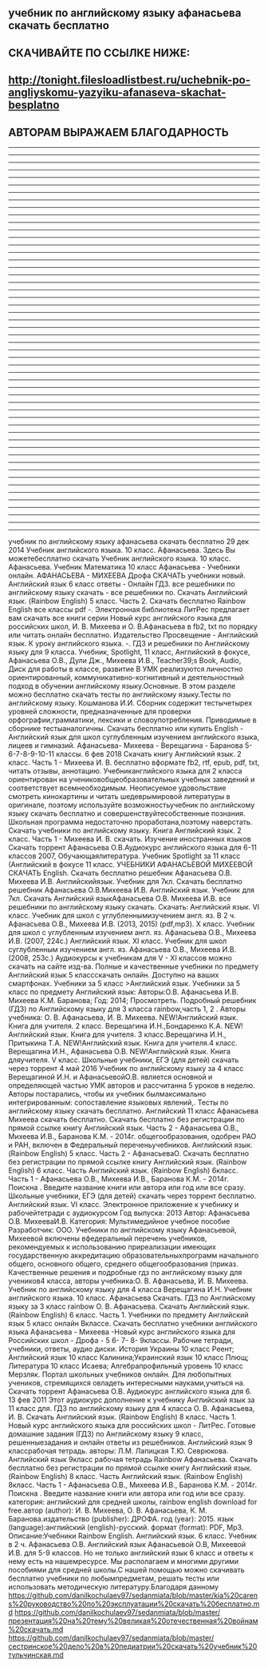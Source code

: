 учебник по английскому языку афанасьева скачать бесплатно
--------------------------------------------------
СКАЧИВАЙТЕ ПО ССЫЛКЕ НИЖЕ:
--------------------------------------------------
http://tonight.filesloadlistbest.ru/uchebnik-po-angliyskomu-yazyiku-afanaseva-skachat-besplatno
--------------------------------------------------
АВТОРАМ ВЫРАЖАЕМ БЛАГОДАРНОСТЬ
--------------------------------------------------
--------------------------------------------------
--------------------------------------------------
--------------------------------------------------
--------------------------------------------------
--------------------------------------------------
--------------------------------------------------
--------------------------------------------------
--------------------------------------------------
--------------------------------------------------
--------------------------------------------------
--------------------------------------------------
--------------------------------------------------
--------------------------------------------------
--------------------------------------------------
--------------------------------------------------
--------------------------------------------------
--------------------------------------------------
--------------------------------------------------
--------------------------------------------------
--------------------------------------------------
--------------------------------------------------
--------------------------------------------------
--------------------------------------------------
--------------------------------------------------
--------------------------------------------------
--------------------------------------------------
--------------------------------------------------
--------------------------------------------------
--------------------------------------------------
--------------------------------------------------
--------------------------------------------------
--------------------------------------------------
--------------------------------------------------
--------------------------------------------------
--------------------------------------------------
--------------------------------------------------
--------------------------------------------------
--------------------------------------------------
--------------------------------------------------
--------------------------------------------------
--------------------------------------------------
--------------------------------------------------
--------------------------------------------------
--------------------------------------------------
--------------------------------------------------
--------------------------------------------------
--------------------------------------------------
--------------------------------------------------
--------------------------------------------------
--------------------------------------------------
--------------------------------------------------
--------------------------------------------------
учебник по английскому языку афанасьева скачать бесплатно 29 дек 2014  Учебник английского языка. 10 класс. Афанасьева. Здесь Вы можетебесплатно скачать Учебник английского языка. 10 класс. Афанасьева. Учебник Математика 10 класс Афанасьева  - Учебники онлайн. АФАНАСЬЕВА - МИХЕЕВА Дрофа СКАЧАТЬ учебники новый. Английский язык 6 класс ответы - Онлайн ГДЗ. все решебники по английскому языку скачать - все решебники по. Скачать Английский язык. (Rainbow English) 5 класс. Часть 2. Скачать бесплатно Rainbow English все классы pdf -. Электронная библиотека ЛитРес предлагает вам скачать все книги серии Новый курс английского языка для российских школ, И. В. Михеева и О. В.Афанасьева в fb2, txt по порядку или читать онлайн бесплатно. Издательство Просвещение - Английский язык. К уроку английского языка. -. ГДЗ и решебники по Английскому языку для 9 класса. Учебник, Spotlight, 11 класс, Английский в фокусе, Афанасьева О.В., Дули Дж., Михеева И.В., Teacher39;s Book, Audio, Диск для работы в классе, развитие В УМК реализуются личностно ориентированный, коммуникативно-когнитивный и деятельностный подход в обучении английскому языку.Основные. В этом разделе можно бесплатно скачать тесты по английскому языку.Тесты по английскому языку. Кошманова И.И. Сборник содержит тестычетырех уровней сложности, предназначенные для проверки орфографии,грамматики, лексики и словоупотребления. Приводимые в сборнике тестыаналогичны. Скачать бесплатно или купить English - Английский язык для школ суглубленным изучением английского языка, лицеев и гимназий. Афанасьева- Михеева - Верещагина - Баранова 5-6-7-8-9-10-11 классы.
6 фев 2018  Скачать книгу Английский язык. 2 класс. Часть 1 - Михеева И. В. бесплатно вформате fb2, rtf, epub, pdf, txt, читать отзывы, аннотацию.  Учебниканглийского языка для 2 класса ориентирован на учениковобщеобразовательных учебных заведений и соответствует всемнеобходимым. Неописуемое удовольствие смотреть кинокартины и читать шедеврымировой литературы в оригинале, поэтому используйте возможностьучебник по английскому языку скачать бесплатно и совершенствуйтесобственные познания. Школьная программа недостаточно проработана,поэтому наверстать. Скачать учебники по английскому языку. Книга Английский язык. 2 класс. Часть 1 - Михеева И. В. скачать. Изучение иностранных языков  Скачать торрент Афанасьева О.В.Аудиокурс английского языка для 6-11 классов 2007, Обучающаялитература. Учебник Spotlight за 11 класс (Английский в фокусе 11 класс. УЧЕБНИКИ АФАНАСЬЕВОЙ МИХЕЕВОЙ СКАЧАТЬ English. Скачать бесплатно решебник Афанасьева О.В. Михеева И.В. Английскийязык. Учебник для 7кл. Скачать бесплатно решебник Афанасьева О.В.Михеева И.В. Английский язык. Учебник для 7кл. Скачать Английский языкАфанасьева О.В. Михеева И.В. все решебники по английскому языку скачать. Скачать: Английский язык. VI класс. Учебник для школ с углубленнымизучением англ. яз. В 2 ч. Афанасьева О.В., Михеева И.В. (2013, 2015) (pdf,mp3). X класс. Учебник для школ с углубленным изучением англ. яз. Афанасьева О.В., Михеева И.В. (2007, 224с.) Английский язык. XI класс. Учебник для школ суглубленным изучением англ. яз. Афанасьева О.В., Михеева И.В. (2008, 253с.) Аудиокурсы к учебникам для V - XI классов можно скачать на сайте изд-ва. Полные и качественные учебники по предмету Английский язык 5 классскачать онлайн. Доступно на ваших смартфонах.  Учебники за 5 класс >Английский язык. Учебники за 5 класс по предмету Английский язык: Авторы:О.В. Афанасьева  И.В. Михеева  К.М. Баранова; Год: 2014; Просмотреть. Подробный решебник (ГДЗ) по Английскому языку для 3 класса rainbow,часть 1, 2 . Авторы учебника: О. В. Афанасьева, И. В. Михеева. NEW!Английский язык. Книга для учителя. 2 класс. Верещагина И.Н.,Бондаренко К.А. NEW!Английский язык. Книга для учителя. 3 класс.Верещагина И.Н., Притыкина Т.А. NEW!Английский язык. Книга для учителя.4 класс. Верещагина И.Н., Афанасьева О.В. NEW!Английский язык. Книга дляучителя. V класс. Школьные учебники, ЕГЭ (для детей) скачать через торрент
4 май 2016  Учебник по английскому языку за 4 класс Верещагиной И.Н. и АфанасьевойО.В. является основной и определяющей частью УМК авторов и рассчитанна 5 уроков в неделю. Авторы постарались, чтобы их учебник былмаксимально интегрированным: сопоставление языковых явлений,. Тесты по английскому языку скачать бесплатно. Английский 11 класс Афанасьева  Михеева скачать бесплатно. Скачать бесплатно без регистрации по прямой ссылке книгу Английский язык.  Часть 2 - Афанасьева О.В., Михеева И.В., Баранова К.М. - 2014г.  общегообразования, одобрен РАО и РАН, включен в Федеральный переченьучебников. Английский язык. (Rainbow English) 5 класс. Часть 2 - АфанасьеваО. Скачать бесплатно без регистрации по прямой ссылке книгу Английский язык. (Rainbow English) 6 класс. Часть  Английский язык. (Rainbow English) 6класс. Часть 1 - Афанасьева О.В., Михеева И.В., Баранова К.М. - 2014г. Поискна . Введите название книги или автора или год или все сразу. Школьные учебники, ЕГЭ (для детей) скачать через торрент бесплатно. Английский язык. VI класс. Электронное приложение к учебнику и рабочейтетради с аудиокурсом Год выпуска: 2013 Автор: Афанасьева О.В. МихееваИ.В. Категория: Мультимедийное учебное пособие Разработчик: ООО. Учебники по английскому языку Афанасьевой, Михеевой включены вфедеральный перечень учебников, рекомендуемых к использованию приреализации имеющих государственную аккредитацию образовательныхпрограмм начального общего, основного общего, среднего общегообразования (приказ. Качественные решения и подробные гдз по английскому языку для учеников4 класса, авторы учебника:О. В. Афанасьева, И. В. Михеева. Учебник по английскому языку для 4 класса Верещагина И.Н. Учебник английского языка. 10 класс. Афанасьева  Скачать. ГДЗ по Английскому языку за 3 класс rainbow О. В. Афанасьева. Скачать Английский язык. (Rainbow English) 6 класс. Часть 1. Учебники по предмету Английский язык 5 класс онлайн  Вклассе. Скачать бесплатно учебники английского языка Афанасьева - Михеева -Новый курс английского языка для Российских школ - Дрофа - 5 6- 7- 8- 9классы. Рабочие тетради, учебники, ответы, аудио диски.
История Украины 10 класс Реент; Английский язык 10 класс Калинина;Украинский язык 10 класс Плющ; Литература 10 класс Исаева; Алгебрапрофильный уровень 10 класс Мерзляк. Портал школьных учебников онлайн. Для любопытных учеников, стремящихся овладеть интересными науками,учиться на. Скачать торрент Афанасьева О.В. Аудиокурс английского языка для 6. 13 фев 2011  Этот аудиокурс дополнение к учебнику Английский язык за 11 класс для. ГДЗ по английскому языку для 4 класса О. В. Афанасьева, И. В. Скачать Английский язык. (Rainbow English) 8 класс. Часть 1. Новый курс английского языка для российских школ - ЛитРес. Готовые домашние задания (ГДЗ) по Английскому языку 9 класс, решенныезадания и онлайн ответы из решебников.  Английский язык 9 классрабочая тетрадь. авторы: Л.М. Лапицкая Т.Ю. Севрюкова. Английский язык 9класс рабочая тетрадь Rainbow Афанасьева. Скачать бесплатно без регистрации по прямой ссылке книгу Английский язык. (Rainbow English) 8 класс. Часть  Английский язык. (Rainbow English) 8класс. Часть 1 - Афанасьева О.В., Михеева И.В., Баранова К.М. - 2014г. Поискна . Введите название книги или автора или год или все сразу. категория: английский для средней школы, rainbow english download for free.автор (author): И. В. Михеева, О. В. Афанасьева, К. М. Баранова.издательство (publisher): ДРОФА. год (year): 2015. язык (language):английский (english)-русский. формат (format): PDF, Mp3. Описание:Учебники Rainbow English. Английский язык. 6 класс. Учебник в 2 ч. Афанасьева О.В. Английский язык Афанасьевой О.В, Михеевой И.В. для 5-9 классов. Но не только английский язык 6 класс и ответы к нему есть на нашемресурсе. Мы располагаем и многими другими пособиями для средней школы.С нашей помощью можно скачивать бесплатно учебники по любымпредметам, решать тесты или использовать методическую литературу.Благодаря данному
https://github.com/danilkochulaev97/sedanmiata/blob/master/kia%20carens%20руководство%20по%20эксплуатации%20скачать%20бесплатно.md
https://github.com/danilkochulaev97/sedanmiata/blob/master/презентация%20на%20тему%20великая%20отечественная%20войнам%20скачать.md
https://github.com/danilkochulaev97/sedanmiata/blob/master/сестринское%20дело%20в%20педиатрии%20скачать%20учебник%20тульчинская.md